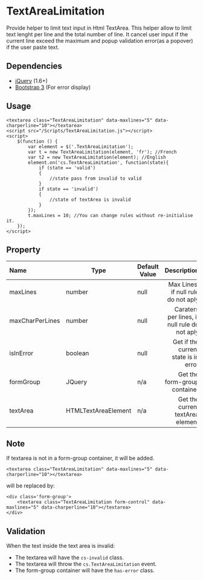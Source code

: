 # TextAreaLimitation
Provide helper to limit text input in Html TextArea.
This helper allow to limit text lenght per line and the total number of line.
It cancel user input if the current line exceed the maximum and popup validation error(as a popover) if the user paste text.


## Dependencies
- [jQuery](https://github.com/jquery/jquery) (1.6+)
- [Bootstrap 3](https://github.com/twbs/bootstrap) (For error display)

## Usage
```
<textarea class="TextAreaLimitation" data-maxlines="5" data-charperline="10"></textarea>
<script src="/Scripts/TextAreaLimitation.js"></script>
<script>
    $(function () {
        var element = $('.TextAreaLimitation');
        var t = new TextAreaLimitation(element, 'fr'); //French
        var t2 = new TextAreaLimitation(element); //English
        element.on('cs.TextAreaLimitation', function(state){
            if (state == 'valid')
            {
                //state pass from invalid to valid
            }
            if state == 'invalid')
            {
                //state of textArea is invalid
            }
        });
        t.maxLines = 10; //You can change rules without re-initialise it.
    });
</script>
```
## Property
|Name |Type |Default Value |Description | 
|:----|----|----|----:|
|maxLines |number | null| Max Lines, if null rule do not aply|
|maxCharPerLines |number | null| Caraters per lines, if null rule do not aply|
|isInError |boolean | null| Get if the current state is in error|
|formGroup |JQuery | n/a| Get the form-group container|
|textArea |HTMLTextAreaElement | n/a| Get the current textArea element|


## Note
If textarea is not in a form-group container, it will be added.
```
<textarea class="TextAreaLimitation" data-maxlines="5" data-charperline="10"></textarea>
```
will be replaced by:
```
<div class='form-group'>
    <textarea class="TextAreaLimitation form-control" data-maxlines="5" data-charperline="10"></textarea>
</div>
```

## Validation
When the text inside the text area is invalid:
- The textarea will have the `cs-invalid` class.
- The textarea will throw the `cs.TextAreaLimitation` event.
- The form-group container will have the `has-error` class.

